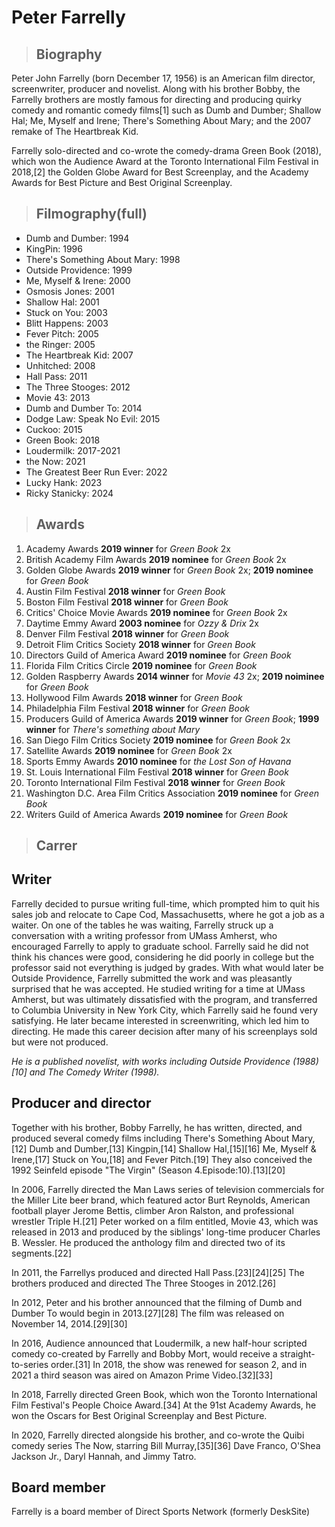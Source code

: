 # Peter Farrelly
>## Biography 
Peter John Farrelly (born December 17, 1956) is an American film director, screenwriter, producer and novelist. Along with his brother Bobby, the Farrelly brothers are mostly famous for directing and producing quirky comedy and romantic comedy films[1] such as Dumb and Dumber; Shallow Hal; Me, Myself and Irene; There's Something About Mary; and the 2007 remake of The Heartbreak Kid.

Farrelly solo-directed and co-wrote the comedy-drama Green Book (2018), which won the Audience Award at the Toronto International Film Festival in 2018,[2] the Golden Globe Award for Best Screenplay, and the Academy Awards for Best Picture and Best Original Screenplay.


>## Filmography(full)
- Dumb and Dumber: 1994
- KingPin: 1996
- There's Something About Mary: 1998
- Outside Providence: 1999
- Me, Myself & Irene: 2000
- Osmosis Jones: 2001
- Shallow Hal: 2001
- Stuck on You: 2003
- Blitt Happens: 2003
- Fever Pitch: 2005
- the Ringer: 2005
- The Heartbreak Kid: 2007
- Unhitched: 2008
- Hall Pass: 2011
- The Three Stooges: 2012
- Movie 43: 2013
- Dumb and Dumber To: 2014
- Dodge Law: Speak No Evil: 2015
- Cuckoo: 2015
- Green Book: 2018
- Loudermilk: 2017-2021
- the Now: 2021
- The Greatest Beer Run Ever: 2022
- Lucky Hank: 2023
- Ricky Stanicky: 2024
  
>## Awards
1) Academy Awards **2019 winner** for *Green Book* 2x
2) British Academy Film Awards **2019 nominee** for *Green Book* 2x
3) Golden Globe Awards  **2019 winner** for *Green Book* 2x; **2019 nominee** for *Green Book*
4) Austin Film Festival **2018 winner** for *Green Book*
5) Boston Film Festival **2018 winner** for *Green Book*
6) Critics' Choice Movie Awards **2019 nominee** for *Green Book* 2x
7) Daytime Emmy Award **2003 nominee** for *Ozzy & Drix* 2x
8) Denver Film Festival **2018 winner** for *Green Book*
9) Detroit Flim Critics Society **2018 winner** for *Green Book*
10) Directors Guild of America Award **2019 nominee** for *Green Book*
11) Florida Film Critics Circle **2019 nominee** for *Green Book*
12) Golden Raspberry Awards **2014 winner** for *Movie 43* 2x; **2019 noiminee** for *Green Book* 
13) Hollywood Film Awards **2018 winner** for *Green Book*
14) Philadelphia Film Festival **2018 winner** for *Green Book*
15) Producers Guild of America Awards **2019 winner** for *Green Book*; **1999 winner** for *There's something about Mary*
16) San Diego Film Critics Society **2019 nominee** for *Green Book* 2x
17) Satellite Awards **2019 nominee** for *Green Book* 2x
18) Sports Emmy Awards **2010 nominee** for *the Lost Son of Havana*
19) St. Louis International Film Festival **2018 winner** for *Green Book*
20) Toronto International Film Festival **2018 winner** for *Green Book*
21) Washington D.C. Area Film Critics Association **2019 nominee** for *Green Book*
22) Writers Guild of America Awards **2019 nominee** for *Green Book*

>## Carrer 
## Writer
Farrelly decided to pursue writing full-time, which prompted him to quit his sales job and relocate to Cape Cod, Massachusetts, where he got a job as a waiter. On one of the tables he was waiting, Farrelly struck up a conversation with a writing professor from UMass Amherst, who encouraged Farrelly to apply to graduate school. Farrelly said he did not think his chances were good, considering he did poorly in college but the professor said not everything is judged by grades. With what would later be Outside Providence, Farrelly submitted the work and was pleasantly surprised that he was accepted. He studied writing for a time at UMass Amherst, but was ultimately dissatisfied with the program, and transferred to Columbia University in New York City, which Farrelly said he found very satisfying. He later became interested in screenwriting, which led him to directing. He made this career decision after many of his screenplays sold but were not produced.

*He is a published novelist, with works including Outside Providence (1988)[10] and The Comedy Writer (1998).*

## Producer and director
Together with his brother, Bobby Farrelly, he has written, directed, and produced several comedy films including There's Something About Mary,[12] Dumb and Dumber,[13] Kingpin,[14] Shallow Hal,[15][16] Me, Myself & Irene,[17] Stuck on You,[18] and Fever Pitch.[19] They also conceived the 1992 Seinfeld episode "The Virgin" (Season 4.Episode:10).[13][20]

In 2006, Farrelly directed the Man Laws series of television commercials for the Miller Lite beer brand, which featured actor Burt Reynolds, American football player Jerome Bettis, climber Aron Ralston, and professional wrestler Triple H.[21]
Peter worked on a film entitled, Movie 43, which was released in 2013 and produced by the siblings' long-time producer Charles B. Wessler. He produced the anthology film and directed two of its segments.[22]

In 2011, the Farrellys produced and directed Hall Pass.[23][24][25]
The brothers produced and directed The Three Stooges in 2012.[26]

In 2012, Peter and his brother announced that the filming of Dumb and Dumber To would begin in 2013.[27][28] The film was released on November 14, 2014.[29][30]

In 2016, Audience announced that Loudermilk, a new half-hour scripted comedy co-created by Farrelly and Bobby Mort, would receive a straight-to-series order.[31] In 2018, the show was renewed for season 2, and in 2021 a third season was aired on Amazon Prime Video.[32][33]

In 2018, Farrelly directed Green Book, which won the Toronto International Film Festival's People Choice Award.[34] At the 91st Academy Awards, he won the Oscars for Best Original Screenplay and Best Picture.

In 2020, Farrelly directed alongside his brother, and co-wrote the Quibi comedy series The Now, starring Bill Murray,[35][36] Dave Franco, O'Shea Jackson Jr., Daryl Hannah, and Jimmy Tatro.

## Board member
Farrelly is a board member of Direct Sports Network (formerly DeskSite)
